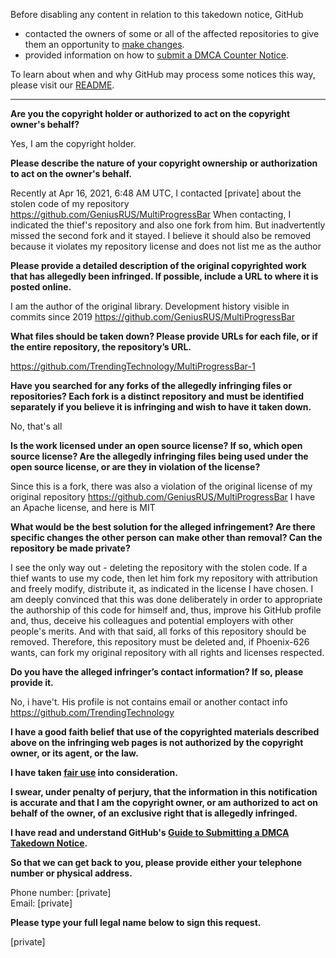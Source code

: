Before disabling any content in relation to this takedown notice, GitHub
- contacted the owners of some or all of the affected repositories to give them an opportunity to [make changes](https://docs.github.com/en/github/site-policy/dmca-takedown-policy#a-how-does-this-actually-work).
- provided information on how to [submit a DMCA Counter Notice](https://docs.github.com/en/articles/guide-to-submitting-a-dmca-counter-notice).

To learn about when and why GitHub may process some notices this way, please visit our [README](https://github.com/github/dmca/blob/master/README.md).

---

**Are you the copyright holder or authorized to act on the copyright owner's behalf?**

Yes, I am the copyright holder.

**Please describe the nature of your copyright ownership or authorization to act on the owner's behalf.**

Recently at Apr 16, 2021, 6:48 AM UTC, I contacted [private] about the stolen code of my repository https://github.com/GeniusRUS/MultiProgressBar
When contacting, I indicated the thief's repository and also one fork from him. But inadvertently missed the second fork and it stayed. I believe it should also be removed because it violates my repository license and does not list me as the author

**Please provide a detailed description of the original copyrighted work that has allegedly been infringed. If possible, include a URL to where it is posted online.**

I am the author of the original library. Development history visible in commits since 2019
https://github.com/GeniusRUS/MultiProgressBar

**What files should be taken down? Please provide URLs for each file, or if the entire repository, the repository’s URL.**

https://github.com/TrendingTechnology/MultiProgressBar-1

**Have you searched for any forks of the allegedly infringing files or repositories? Each fork is a distinct repository and must be identified separately if you believe it is infringing and wish to have it taken down.**

No, that's all

**Is the work licensed under an open source license? If so, which open source license? Are the allegedly infringing files being used under the open source license, or are they in violation of the license?**

Since this is a fork, there was also a violation of the original license of my original repository https://github.com/GeniusRUS/MultiProgressBar
I have an Apache license, and here is MIT

**What would be the best solution for the alleged infringement? Are there specific changes the other person can make other than removal? Can the repository be made private?**

I see the only way out - deleting the repository with the stolen code. If a thief wants to use my code, then let him fork my repository with attribution and freely modify, distribute it, as indicated in the license I have chosen. I am deeply convinced that this was done deliberately in order to appropriate the authorship of this code for himself and, thus, improve his GitHub profile and, thus, deceive his colleagues and potential employers with other people's merits. And with that said, all forks of this repository should be removed. Therefore, this repository must be deleted and, if Phoenix-626 wants, can fork my original repository with all rights and licenses respected.

**Do you have the alleged infringer’s contact information? If so, please provide it.**

No, i have't. His profile is not contains email or another contact info
https://github.com/TrendingTechnology

**I have a good faith belief that use of the copyrighted materials described above on the infringing web pages is not authorized by the copyright owner, or its agent, or the law.**

**I have taken <a href="https://www.lumendatabase.org/topics/22">fair use</a> into consideration.**

**I swear, under penalty of perjury, that the information in this notification is accurate and that I am the copyright owner, or am authorized to act on behalf of the owner, of an exclusive right that is allegedly infringed.**

**I have read and understand GitHub's <a href="https://docs.github.com/articles/guide-to-submitting-a-dmca-takedown-notice/">Guide to Submitting a DMCA Takedown Notice</a>.**

**So that we can get back to you, please provide either your telephone number or physical address.**

Phone number: [private]  
Email: [private]

**Please type your full legal name below to sign this request.**

[private]
